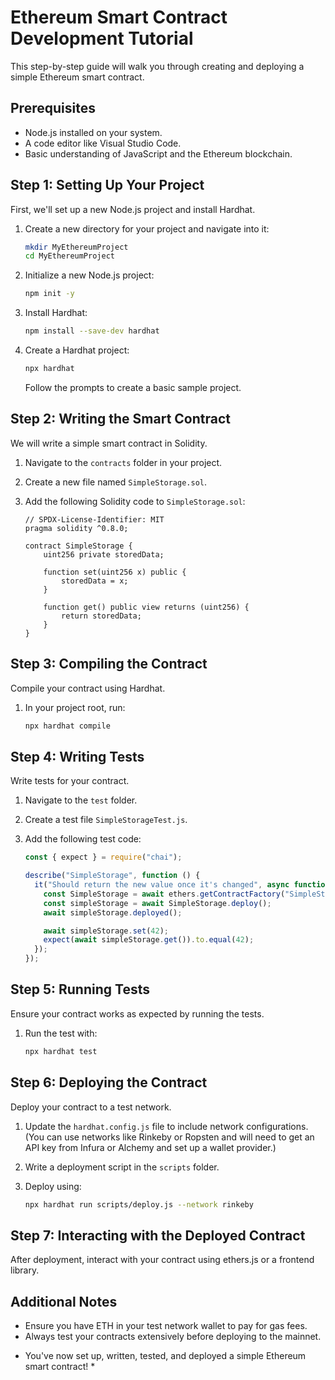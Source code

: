 # Ethereum Smart Contract Development Tutorial

This step-by-step guide will walk you through creating and deploying a simple Ethereum smart contract.

## Prerequisites
- Node.js installed on your system.
- A code editor like Visual Studio Code.
- Basic understanding of JavaScript and the Ethereum blockchain.

## Step 1: Setting Up Your Project
First, we'll set up a new Node.js project and install Hardhat.

1. Create a new directory for your project and navigate into it:
   ```sh
   mkdir MyEthereumProject
   cd MyEthereumProject
   ```

2. Initialize a new Node.js project:
   ```sh
   npm init -y
   ```

3. Install Hardhat:
   ```sh
   npm install --save-dev hardhat
   ```

4. Create a Hardhat project:
   ```sh
   npx hardhat
   ```
   Follow the prompts to create a basic sample project.

## Step 2: Writing the Smart Contract
We will write a simple smart contract in Solidity.

1. Navigate to the `contracts` folder in your project.

2. Create a new file named `SimpleStorage.sol`.

3. Add the following Solidity code to `SimpleStorage.sol`:
   ```solidity
   // SPDX-License-Identifier: MIT
   pragma solidity ^0.8.0;

   contract SimpleStorage {
       uint256 private storedData;

       function set(uint256 x) public {
           storedData = x;
       }

       function get() public view returns (uint256) {
           return storedData;
       }
   }
   ```

## Step 3: Compiling the Contract
Compile your contract using Hardhat.

1. In your project root, run:
   ```sh
   npx hardhat compile
   ```

## Step 4: Writing Tests
Write tests for your contract.

1. Navigate to the `test` folder.

2. Create a test file `SimpleStorageTest.js`.

3. Add the following test code:
   ```javascript
   const { expect } = require("chai");

   describe("SimpleStorage", function () {
     it("Should return the new value once it's changed", async function () {
       const SimpleStorage = await ethers.getContractFactory("SimpleStorage");
       const simpleStorage = await SimpleStorage.deploy();
       await simpleStorage.deployed();

       await simpleStorage.set(42);
       expect(await simpleStorage.get()).to.equal(42);
     });
   });
   ```

## Step 5: Running Tests
Ensure your contract works as expected by running the tests.

1. Run the test with:
   ```sh
   npx hardhat test
   ```

## Step 6: Deploying the Contract
Deploy your contract to a test network.

1. Update the `hardhat.config.js` file to include network configurations. (You can use networks like Rinkeby or Ropsten and will need to get an API key from Infura or Alchemy and set up a wallet provider.)

2. Write a deployment script in the `scripts` folder.

3. Deploy using:
   ```sh
   npx hardhat run scripts/deploy.js --network rinkeby
   ```

## Step 7: Interacting with the Deployed Contract
After deployment, interact with your contract using ethers.js or a frontend library.

## Additional Notes
- Ensure you have ETH in your test network wallet to pay for gas fees.
- Always test your contracts extensively before deploying to the mainnet.

* You've now set up, written, tested, and deployed a simple Ethereum smart contract! *

